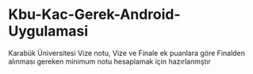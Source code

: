 # Kbu-Kac-Gerek-Android-Uygulamasi
Karabük Üniversitesi Vize notu, Vize ve Finale ek puanlara göre Finalden alınması gereken minimum notu hesaplamak için hazırlanmştır
